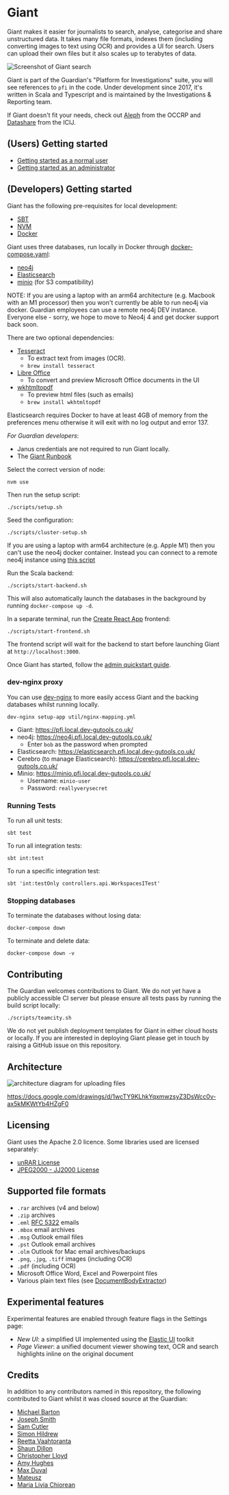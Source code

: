 # Giant

Giant makes it easier for journalists to search, analyse, categorise and share unstructured data.
It takes many file formats, indexes them (including converting images to text using OCR) and
provides a UI for search. Users can upload their own files but it also scales up to terabytes
of data. 

![Screenshot of Giant search](docs/images/giant-screenshot.png)

Giant is part of the Guardian's "Platform for Investigations" suite, you will see references
to `pfi` in the code. Under development since 2017, it's written in Scala and Typescript and
is maintained by the Investigations & Reporting team.

If Giant doesn't fit your needs, check out [Aleph](https://github.com/alephdata/aleph/) from
the OCCRP and [Datashare](https://github.com/icij/datashare) from the ICIJ.

## (Users) Getting started

- [Getting started as a normal user](./docs/01-user-quickstart.md)
- [Getting started as an administrator](./docs/02-admin-quickstart.md)

## (Developers) Getting started

Giant has the following pre-requisites for local development:

- [SBT](https://www.scala-sbt.org/)
- [NVM](https://github.com/creationix/nvm)
- [Docker](https://www.docker.com/)

Giant uses three databases, run locally in Docker through [docker-compose.yaml](./docker-compose.yml):

- [neo4j](https://neo4j.com/)
- [Elasticsearch](https://www.elastic.co/elasticsearch/)
- [minio](https://min.io/) (for S3 compatibility)

NOTE: If you are using a laptop with an arm64 architecture (e.g. Macbook with an M1 processor) then you won't currently 
be able to run neo4j via docker. Guardian employees can use a remote neo4j DEV instance. Everyone else - sorry, we hope
to move to Neo4j 4 and get docker support back soon.

There are two optional dependencies:

- [Tesseract](https://github.com/tesseract-ocr/tesseract)
  - To extract text from images (OCR).
  - `brew install tesseract`
- [Libre Office](https://www.libreoffice.org/)
  - To convert and preview Microsoft Office documents in the UI
- [wkhtmltopdf](https://wkhtmltopdf.org/)
  - To preview html files (such as emails)
  - `brew install wkhtmltopdf`

Elasticsearch requires Docker to have at least 4GB of memory from the preferences menu otherwise
it will exit with no log output and error 137.

*For Guardian developers*:

- Janus credentials are not required to run Giant locally.
- The [Giant Runbook](https://docs.google.com/document/d/12gInBe7e79vathKXdv6DSJ3QmtDL-zAH5R0_Lwn6bJQ)

Select the correct version of node:

```
nvm use
```

Then run the setup script:

```
./scripts/setup.sh
```

Seed the configuration:

```
./scripts/cluster-setup.sh
```

If you are using a laptop with arm64 architecture (e.g. Apple M1) then you can't use the neo4j docker container. Instead
you can connect to a remote neo4j instance using [this script](https://github.com/guardian/investigations-platform/blob/main/util/setup_neo4j_dev_ssh_tunnel.sh)

Run the Scala backend:

```
./scripts/start-backend.sh
```

This will also automatically launch the databases in the background by running
`docker-compose up -d`. 

In a separate terminal, run the [Create React App](https://github.com/facebook/create-react-app)
frontend:

```
./scripts/start-frontend.sh
```

The frontend script will wait for the backend to start before launching Giant at
`http://localhost:3000`.

Once Giant has started, follow the [admin quickstart guide](./docs/02-admin-quickstart.md).

### dev-nginx proxy

You can use [dev-nginx](https://github.com/guardian/dev-nginx) to more easily access Giant
and the backing databases whilst running locally.

```
dev-nginx setup-app util/nginx-mapping.yml
```

- Giant: https://pfi.local.dev-gutools.co.uk/
- neo4j: https://neo4j.pfi.local.dev-gutools.co.uk/
    - Enter `bob` as the password when prompted
- Elasticsearch: https://elasticsearch.pfi.local.dev-gutools.co.uk/
- Cerebro (to manage Elasticsearch): https://cerebro.pfi.local.dev-gutools.co.uk/
- Minio: https://minio.pfi.local.dev-gutools.co.uk/
    - Username: `minio-user`
    - Password: `reallyverysecret`

### Running Tests

To run all unit tests:

```
sbt test
```

To run all integration tests:

```
sbt int:test
```

To run a specific integration test:

```
sbt 'int:testOnly controllers.api.WorkspacesITest'
```

### Stopping databases

To terminate the databases without losing data:

```
docker-compose down
```

To terminate and delete data:

```
docker-compose down -v
```

## Contributing

The Guardian welcomes contributions to Giant. We do not yet have a publicly accessible CI
server but please ensure all tests pass by running the build script locally:

```
./scripts/teamcity.sh
```

We do not yet publish deployment templates for Giant in either cloud hosts or locally. If you
are interested in deploying Giant please get in touch by raising a GitHub issue on this repository.

## Architecture

![architecture diagram for uploading files](docs/images/giant_upload_arch.png)

https://docs.google.com/drawings/d/1wcTY9KLhkYqxmwzsyZ3DsWcc0v-ax5kMKWtYb4HZgF0

## Licensing

Giant uses the Apache 2.0 licence. Some libraries used are licensed separately:

- [unRAR License](https://github.com/junrar/junrar/blob/c9969c898ebf34e3710f96395d049762c2bff5b8/LICENSE#L13)
- [JPEG2000 - JJ2000 License](https://github.com/jai-imageio/jai-imageio-jpeg2000/blob/master/LICENSE-JJ2000.txt)

## Supported file formats

- `.rar` archives (v4 and below)
- `.zip` archives
- `.eml` [RFC 5322](https://www.loc.gov/preservation/digital/formats/fdd/fdd000388.shtml) emails
- `.mbox` email archives
- `.msg` Outlook email files
- `.pst` Outlook email archives
- `.olm` Outlook for Mac email archives/backups
- `.png`, `.jpg`, `.tiff` images (including OCR)
- `.pdf` (including OCR)
- Microsoft Office Word, Excel and Powerpoint files
- Various plain text files (see [DocumentBodyExtractor](./backend/app/extraction/DocumentBodyExtractor.scala))

## Experimental features

Experimental features are enabled through feature flags in the Settings page:

- *New UI*: a simplified UI implemented using the [Elastic UI](https://elastic.github.io/eui/) toolkit
- *Page Viewer*: a unified document viewer showing text, OCR and search highlights inline on the original document

## Credits

In addition to any contributors named in this repository, the following contributed to Giant
whilst it was closed source at the Guardian:

- [Michael Barton](https://github.com/mbarton)
- [Joseph Smith](https://github.com/joelochlann)
- [Sam Cutler](https://github.com/itsibitzi)
- [Simon Hildrew](https://github.com/sihil)
- [Reetta Vaahtoranta](https://github.com/Reettaphant)
- [Shaun Dillon](https://github.com/shaundillon)
- [Christopher Lloyd](https://github.com/clloyd)
- [Amy Hughes](https://github.com/amyhughes)
- [Max Duval](https://github.com/mxdvl)
- [Mateusz](https://github.com/paperboyo)
- [Maria Livia Chiorean](https://github.com/marialivia16)
